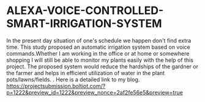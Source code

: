 # ALEXA-VOICE-CONTROLLED-SMART-IRRIGATION-SYSTEM
In the present day situation of one's schedule we happen don't find extra time.
This study proposed an automatic irrigation system based on voice commands.Whether I am working in the office or at home or somewhere shopping I will still be able to monitor my plants easily with the help of this project. The proposed system would reduce the hardships of the gardner or the farmer and helps in efficient utilization of water in the plant pots/lawns/fields.
.
Here is a detailed link to my blog.
https://projectsubmission.boltiot.com/?p=1222&preview_id=1222&preview_nonce=2af2fe56e5&preview=true
